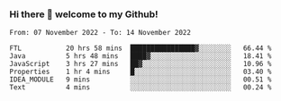 ### Hi there 👋 welcome to my Github! 

<!--START_SECTION:waka-->

```text
From: 07 November 2022 - To: 14 November 2022

FTL           20 hrs 58 mins  ████████████████▓░░░░░░░░   66.44 %
Java          5 hrs 48 mins   ████▓░░░░░░░░░░░░░░░░░░░░   18.41 %
JavaScript    3 hrs 27 mins   ██▓░░░░░░░░░░░░░░░░░░░░░░   10.96 %
Properties    1 hr 4 mins     █░░░░░░░░░░░░░░░░░░░░░░░░   03.40 %
IDEA_MODULE   9 mins          ░░░░░░░░░░░░░░░░░░░░░░░░░   00.51 %
Text          4 mins          ░░░░░░░░░░░░░░░░░░░░░░░░░   00.24 %
```

<!--END_SECTION:waka-->
